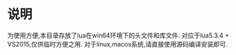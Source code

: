 # 说明

为使用方便,本目录存放了lua在win64环境下的头文件和库文件.
对应于lua5.3.4 + VS2015,仅供临时方便之用.
对于linux,macos系统,请直接使用源码编译安装即可.


